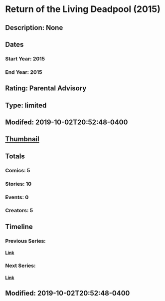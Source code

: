 # Return of the Living Deadpool (2015)
## Description: None
## Dates
### Start Year: 2015
### End Year: 2015
## Rating: Parental Advisory
## Type: limited
## Modifed: 2019-10-02T20:52:48-0400
## [Thumbnail](http://i.annihil.us/u/prod/marvel/i/mg/6/90/5506f7fc50f16.jpg)
## Totals
### Comics: 5
### Stories: 10
### Events: 0
### Creators: 5
## Timeline
### Previous Series: 
#### [Link]()
### Next Series: 
#### [Link]()
## Modified: 2019-10-02T20:52:48-0400
